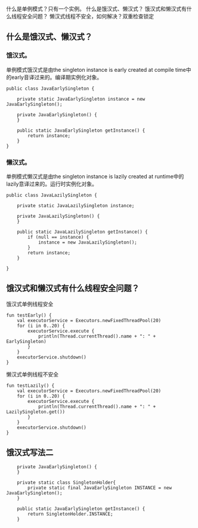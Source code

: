 

什么是单例模式？只有一个实例。
什么是饿汉式、懒汉式？
饿汉式和懒汉式有什么线程安全问题？
懒汉式线程不安全，如何解决？双重检查锁定

## 什么是饿汉式、懒汉式？
### 饿汉式。
单例模式饿汉式是由the singleton instance is early created at compile time中的early音译过来的。编译期实例化对象。
```
public class JavaEarlySingleton {

    private static JavaEarlySingleton instance = new JavaEarlySingleton();

    private JavaEarlySingleton() {
    }

    public static JavaEarlySingleton getInstance() {
        return instance;
    }
}
```
### 懒汉式。
单例模式懒汉式是由the singleton instance is lazily created at runtime中的lazily意译过来的。运行时实例化对象。
```
public class JavaLazilySingleton {

    private static JavaLazilySingleton instance;

    private JavaLazilySingleton() {
    }

    public static JavaLazilySingleton getInstance() {
        if (null == instance) {
            instance = new JavaLazilySingleton();
        }
        return instance;
    }

}
```


## 饿汉式和懒汉式有什么线程安全问题？
饿汉式单例线程安全
```
fun testEarly() {
    val executorService = Executors.newFixedThreadPool(20)
    for (i in 0..20) {
        executorService.execute {
            println(Thread.currentThread().name + ": " + EarlySingleton)
        }
    }
    executorService.shutdown()
}
```
懒汉式单例线程不安全
```
fun testLazily() {
    val executorService = Executors.newFixedThreadPool(20)
    for (i in 0..20) {
        executorService.execute {
            println(Thread.currentThread().name + ": " + LazilySingleton.get())
        }
    }
    executorService.shutdown()
}
```

## 饿汉式写法二
```
    private JavaEarlySingleton() {
    }

    private static class SingletonHolder{
        private static final JavaEarlySingleton INSTANCE = new JavaEarlySingleton();
    }

    public static JavaEarlySingleton getInstance() {
        return SingletonHolder.INSTANCE;
    }
```